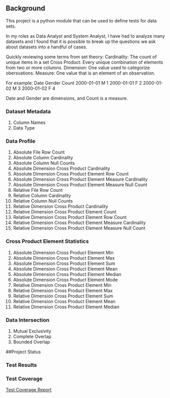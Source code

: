 ## Background

This project is a python module that can be used to define tests for data sets.  

In my roles as Data Analyst and System Analyst, I have had to analyze many datasets and I found that it is possible to break up the questions we ask about datasets into a handful of cases.

Quickly reviewing some terms from set theory:
Cardinality: The count of unique items in a set
Cross Product: Every unique combination of elements from two or more columns.
Dimension: One value used to categorize obersvations.
Measure:  One value that is an element of an observation.

For example:
Date		Gender	Count
2000-01-01	M		1
2000-01-01	F		2
2000-01-02	M		3
2000-01-02	F		4

Date and Gender are dimensions, and Count is a measure.

### Dataset Metadata
<ol>
<li>Column Names</li>
<li>Data Type</li>
</ol>

### Data Profile
<ol>
<li>Absolute File Row Count</li>
<li>Absolute Column Cardinality</li>
<li>Absolute Column Null Counts</li>
<li>Absolute Dimension Cross Product Cardinality</li>
<li>Absolute Dimension Cross Product Element Row Count</li>
<li>Absolute Dimension Cross Product Element Measure Cardinality</li>
<li>Absolute Dimension Cross Product Element Measure Null Count</li>
<li>Relative File Row Count</li>
<li>Relative Column Cardinality</li>
<li>Relative Column Null Counts</li>
<li>Relative Dimension Cross Product Cardinality</li>
<li>Relative Dimension Cross Product Element Count</li>
<li>Relative Dimension Cross Product Element Row Count</li>
<li>Relative Dimension Cross Product Element Measure Cardinality</li>
<li>Relative Dimension Cross Product Element Measure Null Count</li>
</ol>

### Cross Product Element Statistics
<ol>
<li>Absolute Dimension Cross Product Element Min</li>
<li>Absolute Dimension Cross Product Element Max</li>
<li>Absolute Dimension Cross Product Element Sum</li>
<li>Absolute Dimension Cross Product Element Mean</li>
<li>Absolute Dimension Cross Product Element Median</li>
<li>Absolute Dimension Cross Product Element Mode</li>
<li>Relative Dimension Cross Product Element Min</li>
<li>Relative Dimension Cross Product Element Max</li>
<li>Relative Dimension Cross Product Element Sum</li>
<li>Relative Dimension Cross Product Element Mean</li>
<li>Relative Dimension Cross Product Element Median</li>
</ol>

### Data Intersection
<ol>
<li>Mutual Exclusivity</li>
<li>Complete Overlap</li>
<li>Bounded Overlap</li>
</ol>


##Project Status

### Test Results


### Test Coverage
<a href="https://hdickie.github.io/Data_Profile_Tester/htmlcov/index.html">Test Coverage Report</a>

